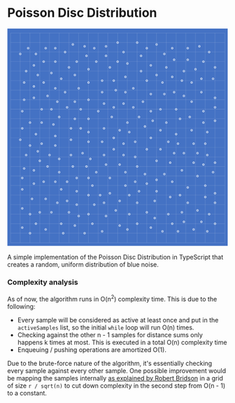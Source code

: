 # Poisson Disc Distribution

![Poisson Disc Distribution](img/PDD.png)

A simple implementation of the Poisson Disc Distribution in TypeScript that creates a random, uniform distribution of blue noise.

### Complexity analysis

As of now, the algorithm runs in O(n<sup>2</sup>) complexity time. This is due to the following:

- Every sample will be considered as active at least once and put in the `activeSamples` list, so the initial `while` loop will run O(n) times.
- Checking against the other n - 1 samples for distance sums only happens k times at most. This is executed in a total O(n) complexity time
- Enqueuing / pushing operations are amortized O(1).

Due to the brute-force nature of the algorithm, it's essentially checking every sample against every other sample. One possible improvement would be mapping the samples internally [as explained by Robert Bridson](https://www.cct.lsu.edu/~fharhad/ganbatte/siggraph2007/CD2/content/sketches/0250.pdf) in a grid of size `r / sqrt(n)` to cut down complexity in the second step from O(n - 1) to a constant.
